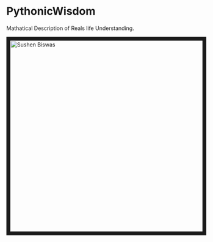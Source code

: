 # PythonicWisdom
Mathatical Description of Reals life Understanding.

<a href="https://youtu.be/AppsUACRGiY" target="_blank"><img src="https://www.vedicgrace.com/articles/wp-content/uploads/2016/10/Mata-Laxmi-images.jpg" 
alt="Sushen Biswas" width="800" height="500" border="10" /></a>

